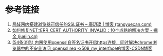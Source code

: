 # 参考链接
1. [局域网内搭建浏览器可信任的SSL证书 – 唐玥璨 | 博客 (tangyuecan.com)](https://www.tangyuecan.com/2021/12/17/%E5%B1%80%E5%9F%9F%E7%BD%91%E5%86%85%E6%90%AD%E5%BB%BA%E6%B5%8F%E8%A7%88%E5%99%A8%E5%8F%AF%E4%BF%A1%E4%BB%BB%E7%9A%84ssl%E8%AF%81%E4%B9%A6/)
2. [如何修复NET::ERR_CERT_AUTHORITY_INVALID：10个成熟的解决方案 - 掘金 (juejin.cn)](https://juejin.cn/post/7130590833715183624)
3. [(54条消息) 内网使用openssl自签名证书开启https连接，同时解决chrome浏览器中的不安全访问_openssl req -x509_my_interface的博客-CSDN博客](https://blog.csdn.net/my_interface/article/details/112224658)